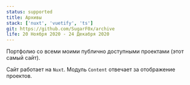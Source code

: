 ```yaml
---
status: supported
title: Архивы
stack: ['nuxt', 'vuetify', 'ts']
git: https://github.com/SugarF0x/archive
life: 20 Ноября 2020 - 24 Декабря 2020
---
```

Портфолио со всеми моими публично доступными проектами (этот самый сайт).
<!--more-->
Сайт работает на `Nuxt`. Модуль `Content` отвечает за отображение проектов.
